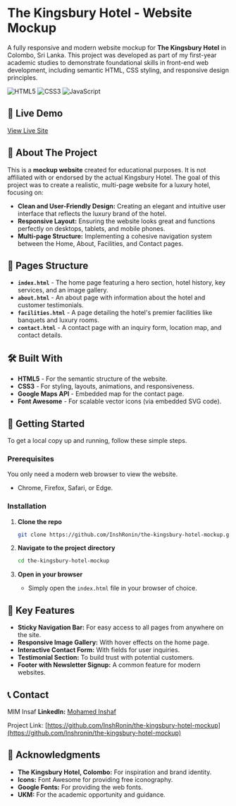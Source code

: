 # The Kingsbury Hotel - Website Mockup

A fully responsive and modern website mockup for **The Kingsbury Hotel** in Colombo, Sri Lanka. This project was developed as part of my first-year academic studies to demonstrate foundational skills in front-end web development, including semantic HTML, CSS styling, and responsive design principles.

![HTML5](https://img.shields.io/badge/HTML5-E34F26?style=for-the-badge&logo=html5&logoColor=white)
![CSS3](https://img.shields.io/badge/CSS3-1572B6?style=for-the-badge&logo=css3&logoColor=white)
![JavaScript](https://img.shields.io/badge/JavaScript-F7DF1E?style=for-the-badge&logo=javascript&logoColor=black)


*<!-- Pro Tip: Later, you can replace this with a real screenshot of your project. -->*

## 🚀 Live Demo

[View Live Site](https://inshronin.github.io/the-kingsbury-hotel-mockup/)
*<!-- Replace 'your-username' with your actual GitHub username after deploying the site. -->*

## 📖 About The Project

This is a **mockup website** created for educational purposes. It is not affiliated with or endorsed by the actual Kingsbury Hotel. The goal of this project was to create a realistic, multi-page website for a luxury hotel, focusing on:

- **Clean and User-Friendly Design:** Creating an elegant and intuitive user interface that reflects the luxury brand of the hotel.
- **Responsive Layout:** Ensuring the website looks great and functions perfectly on desktops, tablets, and mobile phones.
- **Multi-page Structure:** Implementing a cohesive navigation system between the Home, About, Facilities, and Contact pages.

## 📁 Pages Structure

- **`index.html`** - The home page featuring a hero section, hotel history, key services, and an image gallery.
- **`about.html`** - An about page with information about the hotel and customer testimonials.
- **`facilities.html`** - A page detailing the hotel's premier facilities like banquets and luxury rooms.
- **`contact.html`** - A contact page with an inquiry form, location map, and contact details.

## 🛠️ Built With

- **HTML5** - For the semantic structure of the website.
- **CSS3** - For styling, layouts, animations, and responsiveness.
- **Google Maps API** - Embedded map for the contact page.
- **Font Awesome** - For scalable vector icons (via embedded SVG code).

## 🚀 Getting Started

To get a local copy up and running, follow these simple steps.

### Prerequisites

You only need a modern web browser to view the website.
- Chrome, Firefox, Safari, or Edge.

### Installation

1.  **Clone the repo**
    ```bash
    git clone https://github.com/InshRonin/the-kingsbury-hotel-mockup.git
    ```
    *<!-- Replace with your actual repository URL -->*

2.  **Navigate to the project directory**
    ```bash
    cd the-kingsbury-hotel-mockup
    ```

3.  **Open in your browser**
    - Simply open the `index.html` file in your browser of choice.

## 📸 Key Features

- **Sticky Navigation Bar:** For easy access to all pages from anywhere on the site.
- **Responsive Image Gallery:** With hover effects on the home page.
- **Interactive Contact Form:** With fields for user inquiries.
- **Testimonial Section:** To build trust with potential customers.
- **Footer with Newsletter Signup:** A common feature for modern websites.

## 📞 Contact

MIM Insaf
**LinkedIn:** [Mohamed Inshaf](https://www.linkedin.com/in/mohamed-inshaf-150180364/)


Project Link: [https://github.com/InshRonin/the-kingsbury-hotel-mockup](https://github.com/Inshronin/the-kingsbury-hotel-mockup)
*<!-- Replace with your actual repository URL -->*

## 🙏 Acknowledgments

- **The Kingsbury Hotel, Colombo:** For inspiration and brand identity.
- **Icons:** Font Awesome for providing free iconography.
- **Google Fonts:** For providing the web fonts.
- **UKM:** For the academic opportunity and guidance.
